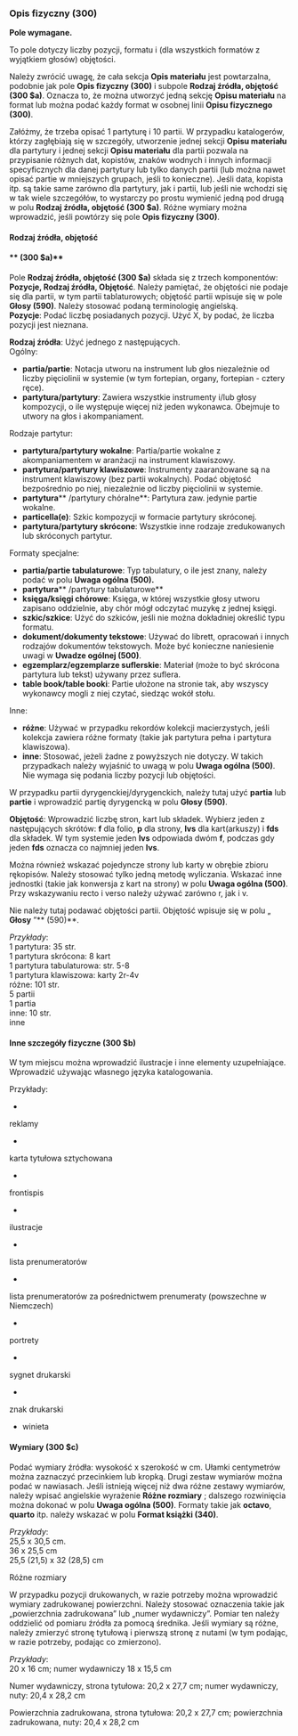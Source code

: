 ### **Opis fizyczny (300)**

**Pole wymagane.**

To pole dotyczy liczby pozycji, formatu i (dla wszystkich formatów z wyjątkiem głosów) objętości.  
  
Należy zwrócić uwagę, że cała sekcja **Opis materiału** jest powtarzalna, podobnie jak pole **Opis fizyczny (300)** i subpole **Rodzaj źródła, objętość (300 $a)**. Oznacza to, że można utworzyć jedną sekcję **Opisu materiału** na format lub można podać każdy format w osobnej linii **Opisu fizycznego (300)**.  
  
Załóżmy, że trzeba opisać 1 partyturę i 10 partii. W przypadku katalogerów, którzy zagłębiają się w szczegóły, utworzenie jednej sekcji **Opisu materiału** dla partytury i jednej sekcji **Opisu materiału** dla partii pozwala na przypisanie różnych dat, kopistów, znaków wodnych i innych informacji specyficznych dla danej partytury lub tylko danych partii (lub można nawet opisać partie w mniejszych grupach, jeśli to konieczne). Jeśli data, kopista itp. są takie same zarówno dla partytury, jak i partii, lub jeśli nie wchodzi się w tak wiele szczegółów, to wystarczy po prostu wymienić jedną pod drugą w polu **Rodzaj źródła, objętość (300 $a)**. Różne wymiary można wprowadzić, jeśli powtórzy się pole **Opis fizyczny (300)**.

#### **Rodzaj źródła, objętość**

#### ** (300 $a)**

Pole **Rodzaj źródła, objętość (300 $a)** składa się z trzech komponentów: **Pozycje, Rodzaj źródła, Objętość**. Należy pamiętać, że objętości nie podaje się dla partii, w tym partii tablaturowych; objętość partii wpisuje się w pole **Głosy (590)**. Należy stosować podaną terminologię angielską.  
**Pozycje**: Podać liczbę posiadanych pozycji. Użyć X, by podać, że liczba pozycji jest nieznana.

**Rodzaj źródła**: Użyć jednego z następujących.  
Ogólny:

- **partia/partie**: Notacja utworu na instrument lub głos niezależnie od liczby pięciolinii w systemie (w tym fortepian, organy, fortepian - cztery ręce).
- **partytura/partytury**: Zawiera wszystkie instrumenty i/lub głosy kompozycji, o ile występuje więcej niż jeden wykonawca. Obejmuje to utwory na głos i akompaniament.

Rodzaje partytur:

- **partytura/partytury wokalne**: Partia/partie wokalne z akompaniamentem w aranżacji na instrument klawiszowy.   
- **partytura/partytury klawiszowe**: Instrumenty zaaranżowane są na instrument klawiszowy (bez partii wokalnych). Podać objętość bezpośrednio po niej, niezależnie od liczby pięciolinii w systemie.
- **partytura**** /partytury chóralne**: Partytura zaw. jedynie partie wokalne.
- **particella(e)**: Szkic kompozycji w formacie partytury skróconej.  
- **partytura/partytury skrócone**: Wszystkie inne rodzaje zredukowanych lub skróconych partytur.  

 Formaty specjalne:

- **partia/partie tabulaturowe**: Typ tabulatury, o ile jest znany, należy podać w polu **Uwaga ogólna (500).**
- **partytura**** /partytury tabulaturowe**  
- **księga/księgi chórowe**: Księga, w której wszystkie głosy utworu zapisano oddzielnie, aby chór mógł odczytać muzykę z jednej księgi. 
- **szkic/szkice**: Użyć do szkiców, jeśli nie można dokładniej określić typu formatu.
- **dokument/dokumenty tekstowe**: Używać do librett, opracowań i innych rodzajów dokumentów tekstowych. Może być konieczne naniesienie uwagi w **Uwadze ogólnej (500)**. 
- **egzemplarz/egzemplarze suflerskie**: Materiał (może to być skrócona partytura lub tekst) używany przez suflera.
- **table book/table booki**: Partie ułożone na stronie tak, aby wszyscy wykonawcy mogli z niej czytać, siedząc wokół stołu.

Inne:

- **różne**: Używać w przypadku rekordów kolekcji macierzystych, jeśli kolekcja zawiera różne formaty (takie jak partytura pełna i partytura klawiszowa). 
- **inne**: Stosować, jeżeli żadne z powyższych nie dotyczy. W takich przypadkach należy wyjaśnić to uwagą w polu **Uwaga ogólna (500)**. Nie wymaga się podania liczby pozycji lub objętości.

W przypadku partii dyrygenckiej/dyrygenckich, należy tutaj użyć **partia** lub **partie** i wprowadzić partię dyrygencką w polu **Głosy (590)**. 

**Objętość**: Wprowadzić liczbę stron, kart lub składek. Wybierz jeden z następujących skrótów: **f** dla folio, **p** dla strony, **lvs** dla kart(arkuszy) i **fds** dla składek. W tym systemie jeden **lvs** odpowiada dwóm **f**, podczas gdy jeden **fds** oznacza co najmniej jeden **lvs**.

Można również wskazać pojedyncze strony lub karty w obrębie zbioru rękopisów. Należy stosować tylko jedną metodę wyliczania. Wskazać inne jednostki (takie jak konwersja z kart na strony) w polu **Uwaga ogólna (500)**. Przy wskazywaniu recto i verso należy używać zarówno r, jak i v.

Nie należy tutaj podawać objętości partii. Objętość wpisuje się w polu „ **Głosy** ”** (590)**.

_Przykłady_:  
1 partytura: 35 str.  
1 partytura skrócona: 8 kart  
1 partytura tabulaturowa: str. 5-8  
1 partytura klawiszowa: karty 2r-4v  
różne: 101 str.  
5 partii  
1 partia  
inne: 10 str.  
inne  

  

#### **Inne szczegóły fizyczne (300 $b)** 

W tym miejscu można wprowadzić ilustracje i inne elementy uzupełniające. Wprowadzić używając własnego języka katalogowania. 

Przykłady: 

- 

reklamy

- 

karta tytułowa sztychowana

- 

frontispis

- 

ilustracje

- 

lista prenumeratorów

- 

lista prenumeratorów za pośrednictwem prenumeraty (powszechne w Niemczech)

- 

portrety

- 

sygnet drukarski

- 

znak drukarski

- winieta

#### **Wymiary (300 $c)**

Podać wymiary źródła: wysokość x szerokość w cm. Ułamki centymetrów można zaznaczyć przecinkiem lub kropką. Drugi zestaw wymiarów można podać w nawiasach. Jeśli istnieją więcej niż dwa różne zestawy wymiarów, należy wpisać angielskie wyrażenie **Różne rozmiary** ; dalszego rozwinięcia można dokonać w polu **Uwaga ogólna (500)**. Formaty takie jak **octavo**, **quarto** itp. należy wskazać w polu **Format książki (340)**.

_Przykłady_:  
25,5 x 30,5 cm.  
36 x 25,5 cm  
25,5 (21,5) x 32 (28,5) cm

Różne rozmiary

W przypadku pozycji drukowanych, w razie potrzeby można wprowadzić wymiary zadrukowanej powierzchni. Należy stosować oznaczenia takie jak „powierzchnia zadrukowana” lub „numer wydawniczy”. Pomiar ten należy oddzielić od pomiaru źródła za pomocą średnika. Jeśli wymiary są różne, należy zmierzyć stronę tytułową i pierwszą stronę z nutami (w tym podając, w razie potrzeby, podając co zmierzono).

_Przykłady_:  
20 x 16 cm; numer wydawniczy 18 x 15,5 cm

Numer wydawniczy, strona tytułowa: 20,2 x 27,7 cm; numer wydawniczy, nuty: 20,4 x 28,2 cm

Powierzchnia zadrukowana, strona tytułowa: 20,2 x 27,7 cm; powierzchnia zadrukowana, nuty: 20,4 x 28,2 cm